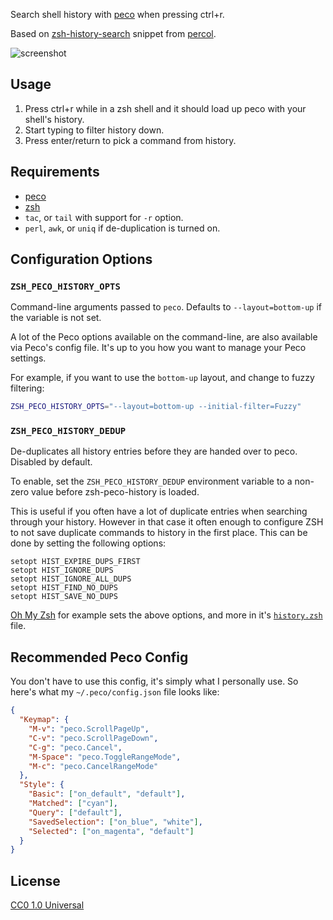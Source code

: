 Search shell history with [peco](https://github.com/peco/peco) when pressing
ctrl+r.

Based on [zsh-history-search](https://github.com/mooz/percol#zsh-history-search)
snippet from [percol](https://github.com/mooz/percol).

![screenshot](https://github.com/jimeh/zsh-peco-history/raw/master/screenshot.png)

## Usage

1. Press ctrl+r while in a zsh shell and it should load up peco with your
   shell's history.
2. Start typing to filter history down.
3. Press enter/return to pick a command from history.

## Requirements

- [peco](https://github.com/peco/peco)
- [zsh](https://www.zsh.org/)
- `tac`, or `tail` with support for `-r` option.
- `perl`, `awk`, or `uniq` if de-duplication is turned on.


## Configuration Options

### `ZSH_PECO_HISTORY_OPTS`

Command-line arguments passed to `peco`. Defaults to `--layout=bottom-up` if the
variable is not set.

A lot of the Peco options available on the command-line, are also available via
Peco's config file. It's up to you how you want to manage your Peco settings.

For example, if you want to use the `bottom-up` layout, and change to fuzzy
filtering:

```bash
ZSH_PECO_HISTORY_OPTS="--layout=bottom-up --initial-filter=Fuzzy"
```

### `ZSH_PECO_HISTORY_DEDUP`

De-duplicates all history entries before they are handed over to peco. Disabled
by default.

To enable, set the `ZSH_PECO_HISTORY_DEDUP` environment variable to a non-zero
value before zsh-peco-history is loaded.

This is useful if you often have a lot of duplicate entries when searching
through your history. However in that case it often enough to configure ZSH to
not save duplicate commands to history in the first place. This can be done by
setting the following options:

```
setopt HIST_EXPIRE_DUPS_FIRST
setopt HIST_IGNORE_DUPS
setopt HIST_IGNORE_ALL_DUPS
setopt HIST_FIND_NO_DUPS
setopt HIST_SAVE_NO_DUPS
```

[Oh My Zsh](https://github.com/robbyrussell/oh-my-zsh) for example sets the
above options, and more in it's
[`history.zsh`](https://github.com/mattjj/my-oh-my-zsh/blob/b1d4bab329456e9a4af49237064d9a3b6566f1b0/history.zsh)
file.

## Recommended Peco Config

You don't have to use this config, it's simply what I personally use. So here's
what my `~/.peco/config.json` file looks like:

```json
{
  "Keymap": {
    "M-v": "peco.ScrollPageUp",
    "C-v": "peco.ScrollPageDown",
    "C-g": "peco.Cancel",
    "M-Space": "peco.ToggleRangeMode",
    "M-c": "peco.CancelRangeMode"
  },
  "Style": {
    "Basic": ["on_default", "default"],
    "Matched": ["cyan"],
    "Query": ["default"],
    "SavedSelection": ["on_blue", "white"],
    "Selected": ["on_magenta", "default"]
  }
}
```

## License

[CC0 1.0 Universal](https://creativecommons.org/publicdomain/zero/1.0/)


